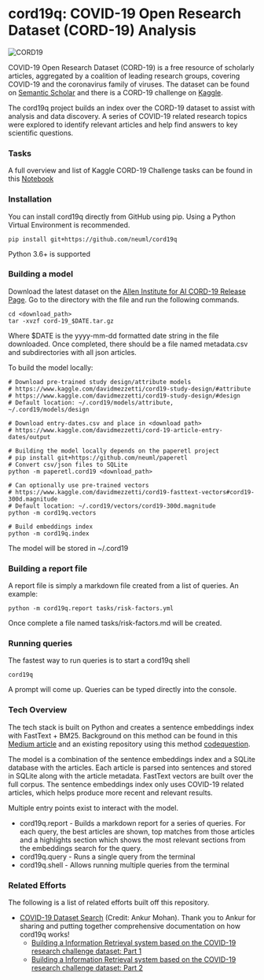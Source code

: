 cord19q: COVID-19 Open Research Dataset (CORD-19) Analysis
======

![CORD19](https://pages.semanticscholar.org/hs-fs/hubfs/covid-image.png?width=300&name=covid-image.png)

COVID-19 Open Research Dataset (CORD-19) is a free resource of scholarly articles, aggregated by a coalition of leading research groups, covering COVID-19 and the coronavirus family of viruses. The dataset can be found on [Semantic Scholar](https://pages.semanticscholar.org/coronavirus-research) and there is a CORD-19 challenge on [Kaggle](https://www.kaggle.com/allen-institute-for-ai/CORD-19-research-challenge).

The cord19q project builds an index over the CORD-19 dataset to assist with analysis and data discovery. A series of COVID-19 related research topics were explored to identify relevant articles and help find answers to key scientific questions.

### Tasks
A full overview and list of Kaggle CORD-19 Challenge tasks can be found in this [Notebook](https://www.kaggle.com/davidmezzetti/cord-19-analysis-with-sentence-embeddings)

### Installation
You can install cord19q directly from GitHub using pip. Using a Python Virtual Environment is recommended.

    pip install git+https://github.com/neuml/cord19q

Python 3.6+ is supported

### Building a model
Download the latest dataset on the [Allen Institute for AI CORD-19 Release Page](https://ai2-semanticscholar-cord-19.s3-us-west-2.amazonaws.com/historical_releases.html). Go to the directory with the file and run the following commands.

    cd <download_path>
    tar -xvzf cord-19_$DATE.tar.gz

Where $DATE is the yyyy-mm-dd formatted date string in the file downloaded. Once completed, there should be a file named metadata.csv and subdirectories with all json articles.

To build the model locally:

    # Download pre-trained study design/attribute models
    # https://www.kaggle.com/davidmezzetti/cord19-study-design/#attribute
    # https://www.kaggle.com/davidmezzetti/cord19-study-design/#design
    # Default location: ~/.cord19/models/attribute, ~/.cord19/models/design

    # Download entry-dates.csv and place in <download path>
    # https://www.kaggle.com/davidmezzetti/cord-19-article-entry-dates/output

    # Building the model locally depends on the paperetl project
    # pip install git+https://github.com/neuml/paperetl
    # Convert csv/json files to SQLite
    python -m paperetl.cord19 <download_path>

    # Can optionally use pre-trained vectors
    # https://www.kaggle.com/davidmezzetti/cord19-fasttext-vectors#cord19-300d.magnitude
    # Default location: ~/.cord19/vectors/cord19-300d.magnitude
    python -m cord19q.vectors

    # Build embeddings index
    python -m cord19q.index

The model will be stored in ~/.cord19

### Building a report file
A report file is simply a markdown file created from a list of queries. An example:

    python -m cord19q.report tasks/risk-factors.yml

Once complete a file named tasks/risk-factors.md will be created.

### Running queries
The fastest way to run queries is to start a cord19q shell

    cord19q

A prompt will come up. Queries can be typed directly into the console.

### Tech Overview
The tech stack is built on Python and creates a sentence embeddings index with FastText + BM25. Background on this method can be found in this [Medium article](https://towardsdatascience.com/building-a-sentence-embedding-index-with-fasttext-and-bm25-f07e7148d240) and an existing repository using this method [codequestion](https://github.com/neuml/codequestion).

The model is a combination of the sentence embeddings index and a SQLite database with the articles. Each article is parsed into sentences and stored in SQLite along with the article metadata. FastText vectors are built over the full corpus. The sentence embeddings index only uses COVID-19 related articles, which helps produce more recent and relevant results. 

Multiple entry points exist to interact with the model.

- cord19q.report - Builds a markdown report for a series of queries. For each query, the best articles are shown, top matches from those articles and a highlights section which shows the most relevant sections from the embeddings search for the query.
- cord19q.query - Runs a single query from the terminal
- cord19q.shell - Allows running multiple queries from the terminal

### Related Efforts
The following is a list of related efforts built off this repository.

- [COVID-19 Dataset Search](https://telesens.co/covid-demo/main.html) (Credit: Ankur Mohan). Thank you to Ankur for sharing and putting together comprehensive documentation on how cord19q works!
  - [Building a Information Retrieval system based on the COVID-19 research challenge dataset: Part 1](https://www.telesens.co/2020/06/10/building-a-information-retrieval-system-based-on-the-covid-19-research-challenge-dataset-part-1/)
  - [Building a Information Retrieval system based on the COVID-19 research challenge dataset: Part 2](https://www.telesens.co/2020/06/10/building-a-information-retrieval-system-based-on-the-covid-19-research-challenge-dataset-part-2/)
